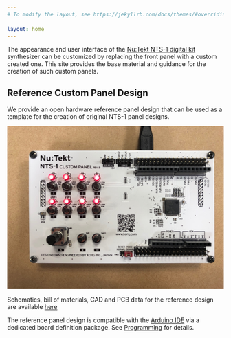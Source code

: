 ```yaml
---
# To modify the layout, see https://jekyllrb.com/docs/themes/#overriding-theme-defaults

layout: home
---
```


The appearance and user interface of the [Nu:Tekt NTS-1 digital kit](https://www.korg.com/products/synthesizers/nts_1) synthesizer can be customized by replacing the front panel with a custom created one. This site provides the base material and guidance for the creation of such custom panels.

## Reference Custom Panel Design

We provide an open hardware reference panel design that can be used as a template for the creation of original NTS-1 panel designs. 

![Reference Custom Panel Design Rev.B](assets/NTS-1_ref_cp_revb_front.jpg)

Schematics, bill of materials, CAD and PCB data for the reference design are available [here](https://github.com/korginc/NTS-1-customizations/tree/master/CustomPanel_RevB)

The reference panel design is compatible with the [Arduino IDE](https://www.arduino.cc/en/Main/Software) via a dedicated board definition package. See [Programming](doc/programming/) for details.


